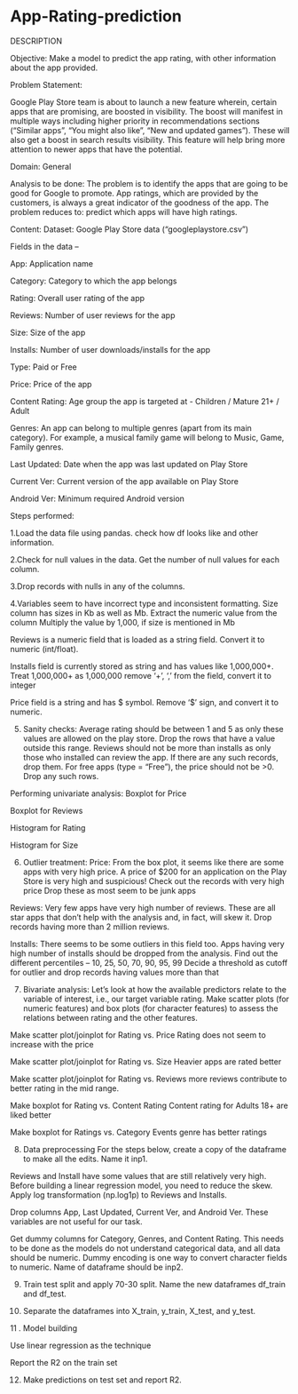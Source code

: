 # App-Rating-prediction
DESCRIPTION

Objective: Make a model to predict the app rating, with other information about the app provided.

Problem Statement:

Google Play Store team is about to launch a new feature wherein, certain apps that are promising, are boosted in visibility. The boost will manifest in multiple ways including higher priority in recommendations sections (“Similar apps”, “You might also like”, “New and updated games”). These will also get a boost in search results visibility.  This feature will help bring more attention to newer apps that have the potential.

Domain: General

Analysis to be done: The problem is to identify the apps that are going to be good for Google to promote. App ratings, which are provided by the customers, is always a great indicator of the goodness of the app. The problem reduces to: predict which apps will have high ratings.

Content: Dataset: Google Play Store data (“googleplaystore.csv”)

Fields in the data –

App: Application name

Category: Category to which the app belongs 

Rating: Overall user rating of the app

Reviews: Number of user reviews for the app

Size: Size of the app

Installs: Number of user downloads/installs for the app

Type: Paid or Free

Price: Price of the app

Content Rating: Age group the app is targeted at - Children / Mature 21+ / Adult

Genres: An app can belong to multiple genres (apart from its main category). For example, a musical family game will belong to Music, Game, Family genres.

Last Updated: Date when the app was last updated on Play Store

Current Ver: Current version of the app available on Play Store

Android Ver: Minimum required Android version

 

Steps performed:

1.Load the data file using pandas.
check how df looks like and other information.

2.Check for null values in the data. Get the number of null values for each column.

3.Drop records with nulls in any of the columns. 

4.Variables seem to have incorrect type and inconsistent formatting. 
Size column has sizes in Kb as well as Mb. 
Extract the numeric value from the column
Multiply the value by 1,000, if size is mentioned in Mb

Reviews is a numeric field that is loaded as a string field. Convert it to numeric (int/float).

Installs field is currently stored as string and has values like 1,000,000+. 
Treat 1,000,000+ as 1,000,000
remove ‘+’, ‘,’ from the field, convert it to integer

Price field is a string and has $ symbol. Remove ‘$’ sign, and convert it to numeric.

5. Sanity checks:
Average rating should be between 1 and 5 as only these values are allowed on the play store. Drop the rows that have a value outside this range.
Reviews should not be more than installs as only those who installed can review the app. If there are any such records, drop them.
For free apps (type = “Free”), the price should not be >0. Drop any such rows.

Performing univariate analysis: 
Boxplot for Price

Boxplot for Reviews

Histogram for Rating

Histogram for Size

6. Outlier treatment: 
Price: From the box plot, it seems like there are some apps with very high price. A price of $200 for an application on the Play Store is very high and suspicious!
Check out the records with very high price
Drop these as most seem to be junk apps

Reviews: Very few apps have very high number of reviews. These are all star apps that don’t help with the analysis and, in fact, will skew it. Drop records having more than 2 million reviews.

Installs: There seems to be some outliers in this field too. Apps having very high number of installs should be dropped from the analysis.
Find out the different percentiles – 10, 25, 50, 70, 90, 95, 99
Decide a threshold as cutoff for outlier and drop records having values more than that

7. Bivariate analysis: Let’s look at how the available predictors relate to the variable of interest, i.e., our target variable rating. Make scatter plots (for numeric features) and box plots (for character features) to assess the relations between rating and the other features.

Make scatter plot/joinplot for Rating vs. Price
Rating does not seem to increase with the price

Make scatter plot/joinplot for Rating vs. Size
Heavier apps are rated better

Make scatter plot/joinplot for Rating vs. Reviews
more reviews contribute to better rating in the mid range.

Make boxplot for Rating vs. Content Rating
Content rating for Adults 18+ are liked better

Make boxplot for Ratings vs. Category
Events genre has better ratings

8. Data preprocessing
For the steps below, create a copy of the dataframe to make all the edits. Name it inp1.

Reviews and Install have some values that are still relatively very high. Before building a linear regression model, you need to reduce the skew. Apply log transformation (np.log1p) to Reviews and Installs.

Drop columns App, Last Updated, Current Ver, and Android Ver. These variables are not useful for our task.

Get dummy columns for Category, Genres, and Content Rating. This needs to be done as the models do not understand categorical data, and all data should be numeric. Dummy encoding is one way to convert character fields to numeric. Name of dataframe should be inp2.

9. Train test split  and apply 70-30 split. Name the new dataframes df_train and df_test.

10. Separate the dataframes into X_train, y_train, X_test, and y_test.

11 . Model building

Use linear regression as the technique

Report the R2 on the train set

12. Make predictions on test set and report R2.
